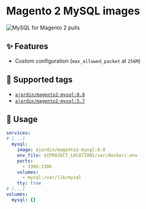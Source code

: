 Magento 2 MySQL images
======================
![MySQL for Magento 2 pulls](https://img.shields.io/docker/pulls/ajardin/magento2-mysql?style=for-the-badge)

✨ Features
-----------
* Custom configuration (`max_allowed_packet` at `256M`)

🐳 Supported tags
-----------------
* [`ajardin/magento2-mysql:8.0`](/magento2/mysql/8.0/Dockerfile)
* [`ajardin/magento2-mysql:5.7`](/magento2/mysql/5.7/Dockerfile)

🚀 Usage
--------
```yaml
services:
# [...]
  mysql:
    image: ajardin/magento2-mysql:8.0
    env_file: ${PROJECT_LOCATION}/var/docker/.env
    ports:
      - 3306:3306
    volumes:
      - mysql:/var/lib/mysql
    tty: true
# [...]
volumes:
  mysql: {}
```
